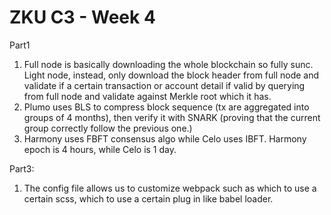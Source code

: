 # ZKU C3 - Week 4

Part1

1. Full node is basically downloading the whole blockchain so fully sunc. Light node, instead, only download the block header from full node and validate if a certain transaction or account detail if valid by querying from full node and validate against Merkle root which it has.
2. Plumo uses BLS to compress block sequence (tx are aggregated into groups of 4 months), then verify it with SNARK (proving that the current group correctly follow the previous one.)
3. Harmony uses FBFT consensus algo while Celo uses IBFT. Harmony epoch is 4 hours, while Celo is 1 day.

Part3:

1. The config file allows us to customize webpack such as which to use a certain scss, which to use a certain plug in like babel loader.
